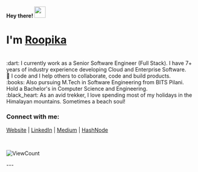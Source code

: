 <meta name="google-site-verification" content="gza4CwIjYdVqZd1nd2qc_xJQrxcQ4SVABpPv5ReU4zE" />

<h4> Hey there! <img src="https://raw.githubusercontent.com/roopikasrinivas/roopikasrinivas/main/gifs/wave.gif" width="30px"> </h4>

# I'm [Roopika](https://roopikasrinivas.github.io/)
<br>
:dart:  I currently work as a Senior Software Engineer (Full Stack). I have 7+ years of industry experience developing Cloud and Enterprise Software.
<br>
👀  I code and I help others to collaborate, code and build products.
<br>
:books:  Also pursuing M.Tech in Software Engineering from BITS Pilani. Hold a Bachelor's in Computer Science and Engineering.
<br>
:black_heart:  As an avid trekker, I love spending most of my holidays in the Himalayan mountains. Sometimes a beach soul!
<br>

<!-- ![Roopika's Github Stats](https://github-readme-stats.vercel.app/api?username=roopikasrinivas)-->
### Connect with me:

[Website](https://roopikasrinivas.github.io/) | [LinkedIn](https://www.linkedin.com/in/roopikasrinivas/) | [Medium](https://medium.com/@roopikasrinivas) | [HashNode](https://roopikasrinvas.hashnode.dev/)

<br />
              

<div justifyContent="space-between">
 
<!-- [![forthebadge](https://forthebadge.com/images/badges/built-with-love.svg)](https://github.com/roopikasrinivas/)-->
 
![ViewCount](https://views.whatilearened.today/views/github/roopikasrinivas/roopikasrinivas.svg)
 
</div>
 ---
